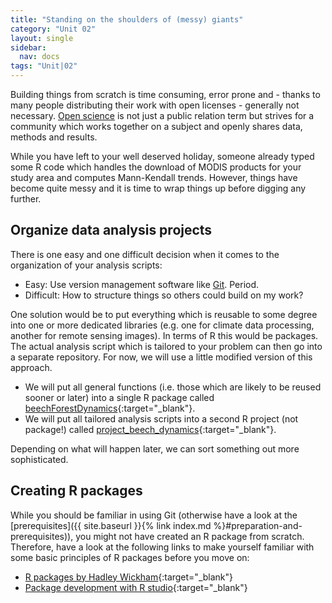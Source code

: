 ```yaml
---
title: "Standing on the shoulders of (messy) giants"
category: "Unit 02"
layout: single
sidebar:
  nav: docs
tags: "Unit|02"
---
```


Building things from scratch is time consuming, error prone and - thanks to many people distributing their work with open licenses - generally not necessary. [Open science](https://os.helmholtz.de/) is not just a public relation term but strives for a community which works together on a subject and openly shares data, methods and results.

While you have left to your well deserved holiday, someone already typed some R code which handles the download of MODIS products for your study area and computes Mann-Kendall trends. However, things have become quite messy and it is time to wrap things up before digging any further.


## Organize data analysis projects

There is one easy and one difficult decision when it comes to the organization of your analysis scripts:
* Easy: Use version management software like [Git](https://git-scm.com/). Period.
* Difficult: How to structure things so others could build on my work?

One solution would be to put everything which is reusable to some degree into one or more dedicated libraries (e.g. one for climate data processing, another for remote sensing images). In terms of R this would be packages. The actual analysis script which is tailored to your problem can then go into a separate repository. For now, we will use a little modified version of this approach.

* We will put all general functions (i.e. those which are likely to be reused sooner or later) into a single R package called [beechForestDynamics](https://github.com/marburg-open-courseware/beechForestDynamics){:target="_blank"}.
* We will put all tailored analysis scripts into a second R project (not package!) called [project_beech_dynamics](https://github.com/marburg-open-courseware/project_beech_dynamics){:target="_blank"}.

Depending on what will happen later, we can sort something out more sophisticated.



## Creating R packages

While you should be familiar in using Git (otherwise have a look at the [prerequisites]({{ site.baseurl }}{% link index.md %}#preparation-and-prerequisites)), you might not have created an R package from scratch. Therefore, have a look at the following links to make yourself familiar with some basic principles of R packages before you move on:

* [R packages by Hadley Wickham](http://r-pkgs.had.co.nz/tests.html){:target="_blank"}
* [Package development with R studio](https://support.rstudio.com/hc/en-us/sections/200130627-Package-Development){:target="_blank"}